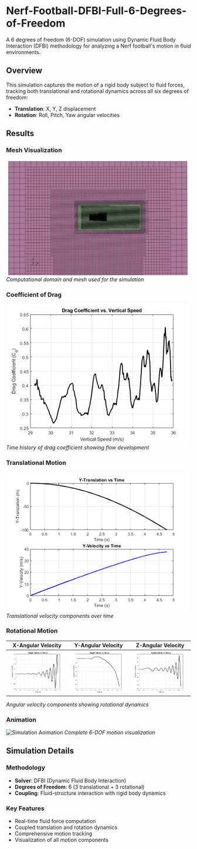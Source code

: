 # Nerf-Football-DFBI-Full-6-Degrees-of-Freedom

A 6 degrees of freedom (6-DOF) simulation using Dynamic Fluid Body Interaction (DFBI) methodology for analyzing a Nerf football's motion in fluid environments.

## Overview

This simulation captures the motion of a rigid body subject to fluid forces, tracking both translational and rotational dynamics across all six degrees of freedom:
- **Translation**: X, Y, Z displacement
- **Rotation**: Roll, Pitch, Yaw angular velocities

## Results

### Mesh Visualization
![Computational Mesh](Mesh.png)
*Computational domain and mesh used for the simulation*

### Coefficient of Drag
![Drag Coefficient](CD.png)
*Time history of drag coefficient showing flow development*

### Translational Motion
![Translation Velocity](TranslationVelocity.png)
*Translational velocity components over time*

### Rotational Motion
| X-Angular Velocity | Y-Angular Velocity | Z-Angular Velocity |
|:--:|:--:|:--:|
| ![X Angular Velocity](XangularVelocity.png) | ![Y Angular Velocity](YangularVelocity.png) | ![Z Angular Velocity](ZangularVelocity.png) |
*Angular velocity components showing rotational dynamics*

### Animation
![Simulation Animation](NerforNothing.gif)
*Complete 6-DOF motion visualization*

## Simulation Details

### Methodology
- **Solver**: DFBI (Dynamic Fluid Body Interaction)
- **Degrees of Freedom**: 6 (3 translational + 3 rotational)
- **Coupling**: Fluid-structure interaction with rigid body dynamics

### Key Features
- Real-time fluid force computation
- Coupled translation and rotation dynamics
- Comprehensive motion tracking
- Visualization of all motion components


